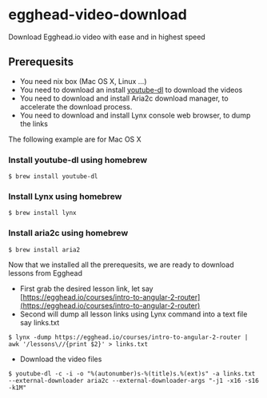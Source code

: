# egghead-video-download
Download Egghead.io video with ease and in highest speed


## Prerequesits
- You need nix box (Mac OS X, Linux ...)
- You need to download an install [youtube-dl](https://rg3.github.io/youtube-dl/) to download the videos
- You need to download and install Aria2c download manager, to accelerate the download process.
- You need to download and install Lynx console web browser, to dump the links

The following example are for Mac OS X

### Install youtube-dl using homebrew
`$ brew install youtube-dl`

### Install Lynx using homebrew
`$ brew install lynx`

### Install aria2c using homebrew
`$ brew install aria2`

Now that we installed all the prerequesits, we are ready to download lessons from Egghead

- First grab the desired lesson link, let say [https://egghead.io/courses/intro-to-angular-2-router](https://egghead.io/courses/intro-to-angular-2-router)
- Second will dump all lesson links using Lynx command into a text file say links.txt

`$ lynx -dump https://egghead.io/courses/intro-to-angular-2-router | awk '/lessons\//{print $2}' > links.txt`

- Download the video files

`$ youtube-dl -c -i -o "%(autonumber)s-%(title)s.%(ext)s" -a links.txt --external-downloader aria2c --external-downloader-args "-j1 -x16 -s16 -k1M"`
